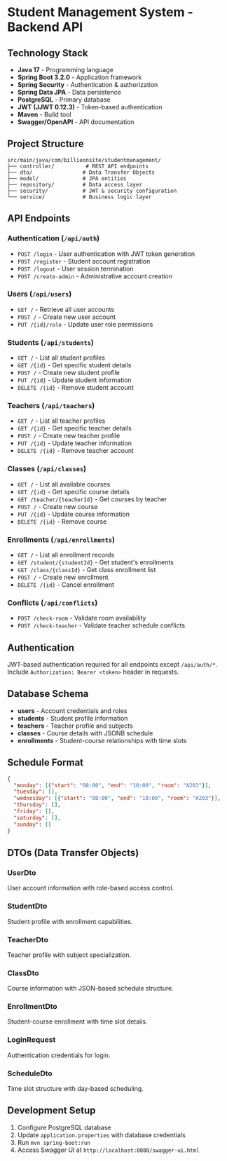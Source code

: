 # Student Management System - Backend API

## Technology Stack
- **Java 17** - Programming language
- **Spring Boot 3.2.0** - Application framework
- **Spring Security** - Authentication & authorization
- **Spring Data JPA** - Data persistence
- **PostgreSQL** - Primary database
- **JWT (JJWT 0.12.3)** - Token-based authentication
- **Maven** - Build tool
- **Swagger/OpenAPI** - API documentation

## Project Structure
```
src/main/java/com/billieonsite/studentmanagement/
├── controller/          # REST API endpoints
├── dto/                # Data Transfer Objects
├── model/              # JPA entities
├── repository/         # Data access layer
├── security/           # JWT & security configuration
└── service/            # Business logic layer
```

## API Endpoints

### Authentication (`/api/auth`)
- `POST /login` - User authentication with JWT token generation
- `POST /register` - Student account registration
- `POST /logout` - User session termination
- `POST /create-admin` - Administrative account creation

### Users (`/api/users`)
- `GET /` - Retrieve all user accounts
- `POST /` - Create new user account
- `PUT /{id}/role` - Update user role permissions

### Students (`/api/students`)
- `GET /` - List all student profiles
- `GET /{id}` - Get specific student details
- `POST /` - Create new student profile
- `PUT /{id}` - Update student information
- `DELETE /{id}` - Remove student account

### Teachers (`/api/teachers`)
- `GET /` - List all teacher profiles
- `GET /{id}` - Get specific teacher details
- `POST /` - Create new teacher profile
- `PUT /{id}` - Update teacher information
- `DELETE /{id}` - Remove teacher account

### Classes (`/api/classes`)
- `GET /` - List all available courses
- `GET /{id}` - Get specific course details
- `GET /teacher/{teacherId}` - Get courses by teacher
- `POST /` - Create new course
- `PUT /{id}` - Update course information
- `DELETE /{id}` - Remove course

### Enrollments (`/api/enrollments`)
- `GET /` - List all enrollment records
- `GET /student/{studentId}` - Get student's enrollments
- `GET /class/{classId}` - Get class enrollment list
- `POST /` - Create new enrollment
- `DELETE /{id}` - Cancel enrollment

### Conflicts (`/api/conflicts`)
- `POST /check-room` - Validate room availability
- `POST /check-teacher` - Validate teacher schedule conflicts

## Authentication
JWT-based authentication required for all endpoints except `/api/auth/*`.
Include `Authorization: Bearer <token>` header in requests.

## Database Schema
- **users** - Account credentials and roles
- **students** - Student profile information
- **teachers** - Teacher profile and subjects
- **classes** - Course details with JSONB schedule
- **enrollments** - Student-course relationships with time slots

## Schedule Format
```json
{
  "monday": [{"start": "08:00", "end": "10:00", "room": "A203"}],
  "tuesday": [],
  "wednesday": [{"start": "08:00", "end": "10:00", "room": "A203"}],
  "thursday": [],
  "friday": [],
  "saturday": [],
  "sunday": []
}
```



## DTOs (Data Transfer Objects)

### UserDto
User account information with role-based access control.

### StudentDto
Student profile with enrollment capabilities.

### TeacherDto
Teacher profile with subject specialization.

### ClassDto
Course information with JSON-based schedule structure.

### EnrollmentDto
Student-course enrollment with time slot details.

### LoginRequest
Authentication credentials for login.

### ScheduleDto
Time slot structure with day-based scheduling.



## Development Setup
1. Configure PostgreSQL database
2. Update `application.properties` with database credentials
3. Run `mvn spring-boot:run`
4. Access Swagger UI at `http://localhost:8080/swagger-ui.html`